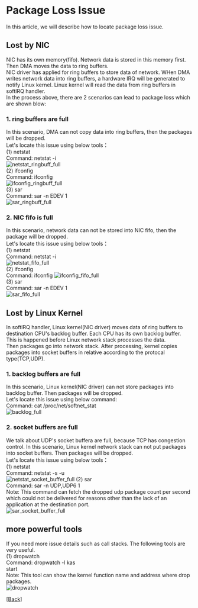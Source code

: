 # Package Loss Issue
In this article, we will describe how to locate package loss issue.

## Lost by NIC
NIC has its own memory(fifo). Network data is stored in this memory first. Then DMA moves the data to ring buffers.  
NIC driver has applied for ring buffers to store data of network. WHen DMA writes network data into ring buffers, a hardware IRQ will be generated to notify Linux kernel. Linux kernel will read the data from ring buffers in softIRQ handler.  
In the process above, there are 2 scenarios can lead to package loss which are shown blow:  
### 1. ring buffers are full
In this scenario, DMA can not copy data into ring buffers, then the packages will be dropped.  
Let's locate this issue using below tools：  
(1) netstat  
Command: netstat -i  
![netstat_ringbuff_full](https://github.com/Hankin-Liu/blogs/blob/master/performance_optimization/resources/package_loss/netstat_ring_buffer_full.png)  
(2) ifconfig  
Command: ifconfig  
![ifconfig_ringbuff_full](https://github.com/Hankin-Liu/blogs/blob/master/performance_optimization/resources/package_loss/ifconfig_ring_buffer_full.png)  
(3) sar  
Command: sar -n EDEV 1  
![sar_ringbuff_full](https://github.com/Hankin-Liu/blogs/blob/master/performance_optimization/resources/package_loss/sar_ring_buffer_full.png)  
### 2. NIC fifo is full
In this scenario, network data can not be stored into NIC fifo, then the package will be dropped.  
Let's locate this issue using below tools：  
(1) netstat  
Command: netstat -i  
![netstat_fifo_full](https://github.com/Hankin-Liu/blogs/blob/master/performance_optimization/resources/package_loss/netstat_fifo_full.png)  
(2) ifconfig  
Command: ifconfig
![ifconfig_fifo_full](https://github.com/Hankin-Liu/blogs/blob/master/performance_optimization/resources/package_loss/ifconfig_fifo_full.png)  
(3) sar  
Command: sar -n EDEV 1  
![sar_fifo_full](https://github.com/Hankin-Liu/blogs/blob/master/performance_optimization/resources/package_loss/sar_fifo_full.png)  
## Lost by Linux Kernel
In softIRQ handler, Linux kernel(NIC driver) moves data of ring buffers to destination CPU's backlog buffer. Each CPU has its own backlog buffer. This is happened before Linux network stack processes the data.   
Then packages go into network stack. After processing, kernel copies packages into socket buffers in relative according to the protocal type(TCP,UDP).
### 1. backlog buffers are full
In this scenario, Linux kernel(NIC driver) can not store packages into backlog buffer. Then packages will be dropped.  
Let's locate this issue using below command:  
Command: cat /proc/net/softnet_stat  
![backlog_full](https://github.com/Hankin-Liu/blogs/blob/master/performance_optimization/resources/package_loss/backlog_full.png)  
### 2. socket buffers are full
We talk about UDP's socket buffera are full, because TCP has congestion control.
In this scenario, Linux kernel network stack can not put packages into socket buffers. Then packages will be dropped.  
Let's locate this issue using below tools：  
(1) netstat  
Command: netstat -s -u  
![netstat_socket_buffer_full](https://github.com/Hankin-Liu/blogs/blob/master/performance_optimization/resources/package_loss/netstat_socket_buffer_full.png)
(2) sar  
Command: sar -n UDP,UDP6 1  
Note: This command can fetch the dropped udp package count per second which could not be delivered for reasons other than the lack of an application at the destination port.  
![sar_socket_buffer_full](https://github.com/Hankin-Liu/blogs/blob/master/performance_optimization/resources/package_loss/sar_socket_buffer_full.png)
## more powerful tools
If you need more issue details such as call stacks. The following tools are very useful.  
(1) dropwatch  
Command: dropwatch -l kas  
         start  
Note: This tool can show the kernel function name and address where drop packages.  
![dropwatch](https://github.com/Hankin-Liu/blogs/blob/master/performance_optimization/resources/package_loss/dropwatch.png)  

[\[Back\]](https://github.com/Hankin-Liu/hankin.github.io/blob/master/performance_optimization/performance_optimization.md)
